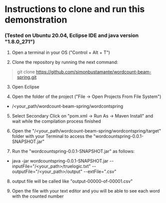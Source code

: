 # Instructions to clone and run this demonstration
### (Tested on Ubuntu 20.04,  Eclipse IDE and java version "1.8.0_271")

1. Open a terminal in your OS ("Control + Alt + T")

2. Clone the repository by running the next command:

  >git clone https://github.com/simonbustamante/wordcount-beam-spring.git
  
3. Open Eclipse

4. Open the folder of the project ("File -> Open Projects From File System")

  * /<your_path/wordcount-beam-spring/wordcontspring
  
5. Select Secondary Click on "pom.xml -> Run As -> Maven Install" and wait while the compilation process finished 

6. Open the "/<your_path/wordcount-beam-spring/wordcontspring/target" folder with your Terminal to access the "wordcountspring-0.0.1-SNAPSHOT.jar"

7. Run the "wordcountspring-0.0.1-SNAPSHOT.jar" as follows:

  * java -jar wordcountspring-0.0.1-SNAPSHOT.jar --inputFile="/<your_path>/truelogic.txt" --outputFile="/<your_path>/output" --extFile=".csv"
  

8. output file will be called like "output-00000-of-00001.csv"

9. Open the file with your text editor and you will be able to see each word with the  counted number 

